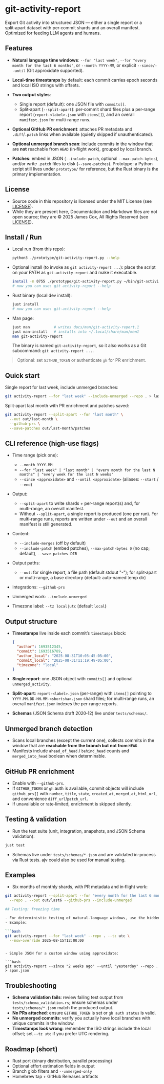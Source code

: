 # git-activity-report

Export Git activity into structured JSON — either a single report or a split‑apart dataset with per‑commit shards and an overall manifest. Optimized for feeding LLM agents and humans.

## Features

- **Natural language time windows**: `--for "last week"`, `--for "every month for the last 6 months"`, or `--month YYYY-MM`, or explicit `--since/--until` (Git approxidate supported).
- **Local‑time timestamps** by default: each commit carries epoch seconds and local ISO strings with offsets.
- **Two output styles**:

  - Single report (default): one JSON file with `commits[]`.
  - Split‑apart (`--split-apart`): per‑commit shard files plus a per‑range report (`report-<label>.json` with `items[]`), and an overall `manifest.json` for multi‑range runs.

- **Optional GitHub PR enrichment**: attaches PR metadata and `.diff`/`.patch` links when available (quietly skipped if unauthenticated).
- **Optional unmerged branch scan**: include commits in the window that are **not** reachable from `HEAD` (in‑flight work), grouped by local branch.
- **Patches**: embed in JSON (`--include-patch`, optional `--max-patch-bytes`), and/or write `.patch` files to disk (`--save-patches`).
Prototype: a Python script still lives under `prototype/` for reference, but the Rust binary is the primary implementation.

## License

- Source code in this repository is licensed under the MIT License (see [LICENSE](./LICENSES/MIT.txt)).
- While they are present here, Documentation and Markdown files are not open source; they are © 2025 James Cox, All Rights Reserved (see [LICENSE](./LICENSES/LicenseRef-AllRightsReserved.txt)).

## Install / Run

- Local run (from this repo):

  ```bash
  python3 ./prototype/git-activity-report.py --help
  ```

- Optional install (to invoke as `git activity-report ...`): place the script on your PATH as `git-activity-report` and make it executable.

  ```bash
  install -m 0755 ./prototype/git-activity-report.py ~/bin/git-activity-report
  # now you can use: git activity-report --help
  ```

- Rust binary (local dev install):

  ```bash
  just install
  # now you can use: git-activity-report --help
  ```

- Man page:

  ```bash
  just man           # writes docs/man/git-activity-report.1
  just man-install   # installs into ~/.local/share/man/man1
  man git-activity-report
  ```

  The binary is named `git-activity-report`, so it also works as a Git subcommand: `git activity-report ...`.

> Optional: set `GITHUB_TOKEN` or authenticate `gh` for PR enrichment.

## Quick start

Single report for last week, include unmerged branches:

```bash
git activity-report --for "last week" --include-unmerged --repo . > last_week.json
```

Split‑apart last month with PR enrichment and patches saved:

```bash
git activity-report --split-apart --for "last month" \
  --out out/last-month \
  --github-prs \
  --save-patches out/last-month/patches
```

## CLI reference (high‑use flags)

- Time range (pick one):

  - `--month YYYY-MM`
  - `--for "last week" | "last month" | "every month for the last N months" | "every week for the last N weeks"`
  - `--since <approxidate>` and `--until <approxidate>` (aliases: `--start` / `--end`)

- Output:
  - `--split-apart` to write shards + per‑range report(s) and, for multi‑range, an overall manifest.
  - Without `--split-apart`, a single report is produced (one per run). For multi‑range runs, reports are written under `--out` and an overall manifest is still generated.
- Content:

  - `--include-merges` (off by default)
  - `--include-patch` (embed patches), `--max-patch-bytes 0` (no cap; default), `--save-patches DIR`

- Output paths:

  - `--out`: for single report, a file path (default stdout "-"); for split‑apart or multi‑range, a base directory (default: auto‑named temp dir)

- Integrations: `--github-prs`
- Unmerged work: `--include-unmerged`
- Timezone label: `--tz local|utc` (default `local`)

## Output structure

- **Timestamps** live inside each commit’s `timestamps` block:

  ```json
  {
    "author": 1693512345,
    "commit": 1693516789,
    "author_local": "2025-08-31T10:05:45-05:00",
    "commit_local": "2025-08-31T11:19:49-05:00",
    "timezone": "local"
  }
  ```

- **Single report**: one JSON object with `commits[]` and optional `unmerged_activity`.
- **Split‑apart**: `report-<label>.json` (per‑range) with `items[]` pointing to `YYYY.MM.DD-HH.MM-<shortsha>.json` shard files; for multi‑range runs, an overall `manifest.json` indexes the per‑range reports.
- **Schemas** (JSON Schema draft 2020‑12) live under `tests/schemas/`.

## Unmerged branch detection

- Scans local branches (except the current one), collects commits in the window that are **reachable from the branch but not from `HEAD`**.
- Manifests include `ahead_of_head` / `behind_head` counts and `merged_into_head` boolean when determinable.

## GitHub PR enrichment

- Enable with `--github-prs`.
- If `GITHUB_TOKEN` or `gh` auth is available, commit objects will include `github_prs[]` with `number`, `title`, `state`, `created_at`, `merged_at`, `html_url`, and convenience `diff_url`/`patch_url`.
- If unavailable or rate‑limited, enrichment is skipped silently.

## Testing & validation

- Run the test suite (unit, integration, snapshots, and JSON Schema validation):

```bash
just test
```

- Schemas live under `tests/schemas/*.json` and are validated in-process via Rust tests. ajv could also be used for manual testing.

## Examples

- Six months of monthly shards, with PR metadata and in‑flight work:

```bash
git activity-report --split-apart --for "every month for the last 6 months" \
  --repo . --out out/last6 --github-prs --include-unmerged

## Testing: freezing time

- For deterministic testing of natural-language windows, use the hidden flag `--now-override` with either RFC3339 (e.g., `2025-08-15T12:00:00Z`) or a local naive time (e.g., `2025-08-15T12:00:00`).
- Example:

```bash
git activity-report --for "last week" --repo . --tz utc \
  --now-override 2025-08-15T12:00:00
```
```

- Simple JSON for a custom window using approxidate:

```bash
git activity-report --since "2 weeks ago" --until "yesterday" --repo . > span.json
```

## Troubleshooting

- **Schema validation fails**: review failing test output from `tests/schema_validation.rs`; ensure schemas under `tests/schemas/*.json` match the produced output.
- **No PRs attached**: ensure `GITHUB_TOKEN` is set or `gh auth status` is valid.
- **No unmerged commits**: verify you actually have local branches with unique commits in the window.
- **Timestamps look wrong**: remember the ISO strings include the local offset; set `--tz utc` if you prefer UTC rendering.

## Roadmap (short)

- Rust port (binary distribution, parallel processing)
- Optional effort estimation fields in output
- Branch glob filters and `--unmerged-only`
- Homebrew tap + GitHub Releases artifacts
